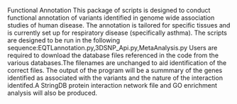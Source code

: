 Functional Annotation
This package of scripts is designed to conduct functional annotation of variants identified in genome wide association studies of human disease.
The annotation is tailored for specific tissues and is currently set up for respiratory disease (specifically asthma).
The scripts are designed to be run in the following sequence:EQTLannotation.py,3DSNP_Api.py,MetaAnalysis.py
Users are required to download the database files referenced in the code from the various databases.The filenames are unchanged to aid identification of the correct files.
The output of the program will be a summmary of the genes identified as associated with the variants and the nature of the interaction identifed.A StringDB protein interaction network file and GO enrichment analysis will also be produced. 
